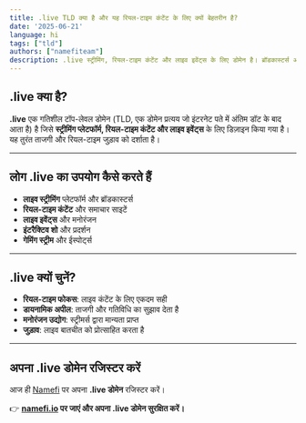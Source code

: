 ```yaml
---
title: .live TLD क्या है और यह रियल-टाइम कंटेंट के लिए क्यों बेहतरीन है?
date: '2025-06-21'
language: hi
tags: ["tld"]
authors: ["namefiteam"]
description: .live स्ट्रीमिंग, रियल-टाइम कंटेंट और लाइव इवेंट्स के लिए डोमेन है। ब्रॉडकास्टर्स और लाइव मनोरंजन के लिए एकदम सही।
---
```



## **.live क्या है?**

**.live** एक गतिशील टॉप-लेवल डोमेन (TLD, एक डोमेन प्रत्यय जो इंटरनेट पते में अंतिम डॉट के बाद आता है) है जिसे **स्ट्रीमिंग प्लेटफॉर्म, रियल-टाइम कंटेंट और लाइव इवेंट्स** के लिए डिज़ाइन किया गया है। यह तुरंत ताजगी और रियल-टाइम जुड़ाव को दर्शाता है।

---

## **लोग .live का उपयोग कैसे करते हैं**

* **लाइव स्ट्रीमिंग** प्लेटफॉर्म और ब्रॉडकास्टर्स
* **रियल-टाइम कंटेंट** और समाचार साइटें
* **लाइव इवेंट्स** और मनोरंजन
* **इंटरैक्टिव शो** और प्रदर्शन
* **गेमिंग स्ट्रीम** और ईस्पोर्ट्स

---

## **.live क्यों चुनें?**

* **रियल-टाइम फोकस**: लाइव कंटेंट के लिए एकदम सही
* **डायनामिक अपील**: ताजगी और गतिविधि का सुझाव देता है
* **मनोरंजन उद्योग**: स्ट्रीमर्स द्वारा मान्यता प्राप्त
* **जुड़ाव**: लाइव बातचीत को प्रोत्साहित करता है

---

## **अपना .live डोमेन रजिस्टर करें**

आज ही [Namefi](https://namefi.io) पर अपना **.live डोमेन** रजिस्टर करें।

👉 **[namefi.io](https://namefi.io) पर जाएं और अपना .live डोमेन सुरक्षित करें।**